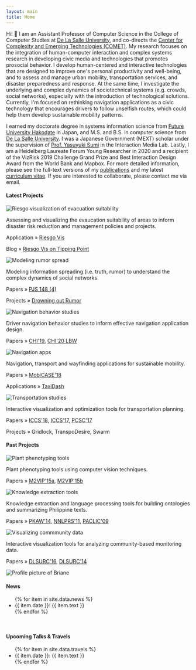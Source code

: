 ```yaml
---
layout: main
title: Home
---
```


<div class="abstract">
    <p>
    Hi! 👋 I am an Assistant Professor of Computer Science in the College of Computer Studies at <a href="https://www.dlsu.edu.ph/" target="_blank">De La Salle University</a>, and co-directs the <a href="https://comet.dlsu.edu.ph" target="_blank">Center for Complexity and Emerging Technologies (COMET)</a>. My research focuses on the integration of human-computer interaction and complex systems research in developing civic media and technologies that promotes prosocial behavior. I develop human-centered and interactive technologies that are designed to improve one's personal productivity and well-being, and to assess and manage urban mobility, transportation services, and disaster preparedness and response. At the same time, I investigate the underlying and complex dynamics of sociotechnical systems (e.g. crowds, social networks), especially with the introduction of technological solutions. Currently, I'm focused on rethinking navigation applications as a civic technology that encourages drivers to follow unselfish routes, which could help them develop sustainable mobility patterns.
    </p>
    <p> 
    I earned my doctorate degree in systems information science from <a href="https://www.fun.ac.jp/en/" target="_blank">Future University Hakodate</a> in Japan, and M.S. and B.S. in computer science from <a href="https://www.dlsu.edu.ph/" target="_blank">De La Salle University</a>. I was a Japanese Government (MEXT) scholar under the supervision of <a href="http://www.fun.ac.jp/~sumi/" target="_blank">Prof. Yasuyuki Sumi</a> in the Interaction Media Lab. Lastly, I am a Heidelberg Laureate Forum Young Researcher in 2020 and a recipient of the VizRisk 2019 Challenge Grand Prize and Best Interaction Design Award from the World Bank and Mapbox. For more detailed information, please see the full-text versions of my <a href="/publications/">publications</a> and my latest <a href="/bio/">curriculum vitae</a>. If you are interested to collaborate, please contact me via email.
    </p>
    <h4>Latest Projects</h4>
    <div class="projects">
        <div class="project">
            <img class="project-img" src="../assets/gif/riesgo.gif" alt="Riesgo visualization of evacuation suitability">
            <div class="project-desc">
                <p><span class="project-desc-main">Assessing and visualizing the evaucation suitability of areas</span> to inform disaster risk reduction and management policies and projects.</p>
                <p>Application &#187; <a href="https://comet.dlsu.edu.ph/riesgo-vis">Riesgo Vis</a></p>
                <p>Blog &#187; <a href="https://medium.com/dlsu-comet/vizrisk-flooding-in-marikina-city-a-case-study-2a59cf0dd1ba">Riesgo Vis on Tipping Point</a></p>
            </div>
        </div>
        <div class="project">
            <img class="project-img" src="../assets/png/drowning-rumor.png" alt="Modeling rumor spread">
            <div class="project-desc">
                <p><span class="project-desc-main">Modeling information spreading (i.e. truth, rumor)</span> to understand the complex dynamics of social networks.</p>
                <p>Papers &#187; <a href="/publications/drowning-rumor">PJS 148 (4)</a></p>
                <p>Projects &#187; <a href="/publications/drowning-rumor">Drowning out Rumor</a></p>
            </div>
        </div>
        <div class="project">
            <img class="project-img" src="../assets/png/factors-not-follow.png" alt="Navigation behavior studies">
            <div class="project-desc">
                <p><span class="project-desc-main">Driver navigation behavior</span> studies to inform effective navigation application design.</p>
                <p>Papers &#187; <a href="/publications/factors-not-follow">CHI'19</a>, <a href="/publications/two-heads-pilot">CHI'20 LBW</a></p>
            </div>
        </div>
        <div class="project">
            <img class="project-img" src="../assets/png/taxidash.png" alt="Navigation apps">
            <div class="project-desc">
                <p><span class="project-desc-main">Navigation, transport and wayfinding applications</span> for sustainable mobility.</p>
                <p>Papers &#187; <a href="/files/2018samson_taxidash_mobicase.pdf">MobiCASE'18</a></p>
                <p>Applications &#187; <a href="https://taxidash.herokuapp.com/discover">TaxiDash</a></p>
            </div>
        </div>
        <div class="project">
            <img class="project-img" src="../assets/png/gridlock.png" alt="Transportation studies">
            <div class="project-desc">
                <p><span class="project-desc-main">Interactive visualization and optimization tools</span> for transportation planning.</p>
                <p>Papers &#187; <a href="/files/2018samson_gridlock_iccs.pdf">ICCS'18</a>, <a href="/files/2017samson_swarm_iccs.pdf">ICCS'17</a>, <a href="/files/2017samson_mrtmodel_pcsc.pdf">PCSC'17</a></p>
                <p>Projects &#187; Gridlock, TranspoDesire, Swarm</p>
            </div>
        </div>
    </div>
    <h4>Past Projects</h4>
    <div class="projects">
        <div class="project">
            <img class="project-img" src="../assets/png/luntian.png" alt="Plant phenotyping tools">
            <div class="project-desc">
                <p><span class="project-desc-main">Plant phenotyping tools</span> using computer vision techniques.</p>
                <p>Papers &#187; <a href="/files/2018constantino_chap_seight.pdf">M2VIP'15a</a>, <a href="/files/2018buzon_chap_luntian.pdf">M2VIP'15b</a></p>
            </div>
        </div>
        <div class="project">
            <img class="project-img" src="../assets/png/concept-rel.png" alt="Knowledge extraction tools">
            <div class="project-desc">
                <p><span class="project-desc-main">Knowledge extraction and language processing</span> tools for building ontologies and summarizing Philippine texts.</p>
                <p>Papers &#187; <a href="/files/2014samson_conceptrel_pkaw.pdf">PKAW'14</a>, <a href="/files/2015collantes_simpatico_nnlprs11.pdf">NNLPRS'11</a>, <a href="/files/2009samson_thematicrole_paclic.pdf">PACLIC'09</a></p>
            </div>
        </div>
        <div class="project">
            <img class="project-img" src="../assets/png/cbms.png" alt="Visualizing commmunity data">
            <div class="project-desc">
                <p><span class="project-desc-main">Interactive visualization tools</span> for analyzing community-based monitoring data.</p>
                <p>Papers &#187; <a href="/files/2016marcos_cbmstool_dlsurc.pdf">DLSURC'16</a>, <a href="/files/2014marcos_cbmsviz_dlsurc.pdf">DLSURC'14</a></p>
            </div>
        </div>
    </div>
</div>

<div class="news-sidebar">
    <picture>
        <source media="(max-width: 600px)" srcset="../assets/jpg/profile-small.jpg">
        <source media="(min-width: 800px)" srcset="../assets/jpg/profile.jpg">
        <img class="profile" src="../assets/jpg/profile.jpg" alt="Profile picture of Briane">
    </picture>
    <h4>News</h4>
    <ul class="sidebar-items">
        {% for item in site.data.news %}
            <li>{{ item.date }}: {{ item.text }}</li>
        {% endfor %}
    </ul>
    <br>
    <h4>Upcoming Talks & Travels</h4>
    <ul class="sidebar-items">
        {% for item in site.data.travels %}
            <li>{{ item.date }}: {{ item.text }}</li>
        {% endfor %}
    </ul>
</div>